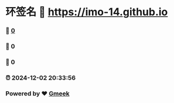 # 环签名 :link: https://imo-14.github.io 
### :page_facing_up: [0](https://imo-14.github.io/tag.html) 
### :speech_balloon: 0 
### :hibiscus: 0 
### :alarm_clock: 2024-12-02 20:33:56 
### Powered by :heart: [Gmeek](https://github.com/Meekdai/Gmeek)
